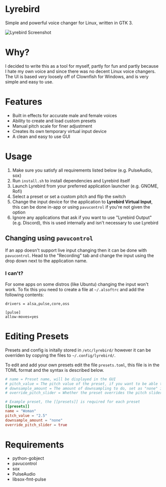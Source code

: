 # Lyrebird
Simple and powerful voice changer for Linux, written in GTK 3.

![Lyrebird Screenshot](https://raw.githubusercontent.com/chxrlt/lyrebird/master/preview.png)

# Why?
I decided to write this as a tool for myself, partly for fun and partly because I hate my own voice and since there was no decent Linux voice changers. The UI is based *very* loosely off of Clownfish for Windows, and is very simple and easy to use.

# Features
- Built in effects for accurate male and female voices
- Ability to create and load custom presets
- Manual pitch scale for finer adjustment
- Creates its own temporary virtual input device
- A clean and easy to use GUI

# Usage
1. Make sure you satisfy all requirements listed below (e.g. PulseAudio, sox)
2. Run `install.sh` to install dependencies and Lyrebird itself
3. Launch Lyrebird from your preferred application launcher (e.g. GNOME, Rofi)
4. Select a preset or set a custom pitch and flip the switch
5. Change the input device for the application to **Lyrebird Virtual Input**, this can be done in-app or using `pavucontrol` if you're not given the option
6. Ignore any applications that ask if you want to use "Lyrebird Output" (e.g. Discord), this is used internally and isn't necessary to use Lyrebird

## Changing using `pavucontrol`
If an app doesn't support live input changing then it can be done with `pavucontrol`. Head to the "Recording" tab and change the input using the drop down next to the application name.

### I can't?
For some apps on some distros (like Ubuntu) changing the input won't work. To fix this you need to create a file at `~/.alsoftrc` and add the following contents:

```
drivers = alsa,pulse,core,oss

[pulse]
allow-moves=yes
```

# Editing Presets
Presets and config is initally stored in `/etc/lyrebird/` however it can be overriden by copying the files to `~/.config/lyrebird/`.

To edit and add your own presets edit the file `presets.toml`, this file is in the TOML format and the syntax is described below.

```toml
# name = Preset name, will be displayed in the GUI
# pitch_value = The pitch value of the preset, if you want to be able to adjust this use "scale"
# downsample_amount = The amount of downsampling to do, set as "none" if you don't want any
# override_pitch_slider = Whether the preset overrides the pitch slider or not

# Example preset, the [[presets]] is required for each preset
[[presets]]
name = "Woman"
pitch_value = "2.5"
downsample_amount = "none"
override_pitch_slider = true
```

# Requirements
- python-gobject
- pavucontrol
- sox
- PulseAudio
- libsox-fmt-pulse